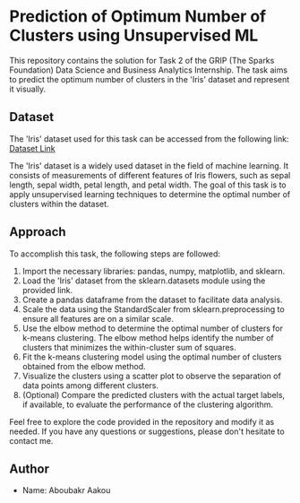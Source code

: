 # Prediction of Optimum Number of Clusters using Unsupervised ML

This repository contains the solution for Task 2 of the GRIP (The Sparks Foundation) Data Science and Business Analytics Internship. The task aims to predict the optimum number of clusters in the 'Iris' dataset and represent it visually.

## Dataset
The 'Iris' dataset used for this task can be accessed from the following link: [Dataset Link](https://bit.ly/3kXTdox)

The 'Iris' dataset is a widely used dataset in the field of machine learning. It consists of measurements of different features of Iris flowers, such as sepal length, sepal width, petal length, and petal width. The goal of this task is to apply unsupervised learning techniques to determine the optimal number of clusters within the dataset.

## Approach
To accomplish this task, the following steps are followed:

1. Import the necessary libraries: pandas, numpy, matplotlib, and sklearn.
2. Load the 'Iris' dataset from the sklearn.datasets module using the provided link.
3. Create a pandas dataframe from the dataset to facilitate data analysis.
4. Scale the data using the StandardScaler from sklearn.preprocessing to ensure all features are on a similar scale.
5. Use the elbow method to determine the optimal number of clusters for k-means clustering. The elbow method helps identify the number of clusters that minimizes the within-cluster sum of squares.
6. Fit the k-means clustering model using the optimal number of clusters obtained from the elbow method.
7. Visualize the clusters using a scatter plot to observe the separation of data points among different clusters.
8. (Optional) Compare the predicted clusters with the actual target labels, if available, to evaluate the performance of the clustering algorithm.

Feel free to explore the code provided in the repository and modify it as needed. If you have any questions or suggestions, please don't hesitate to contact me.

## Author
- Name: Aboubakr Aakou
